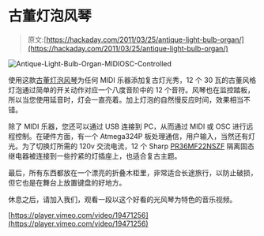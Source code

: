 # 古董灯泡风琴

> 原文:[https://hackaday.com/2011/03/25/antique-light-bulb-organ/](https://hackaday.com/2011/03/25/antique-light-bulb-organ/)

![](../Images/8dc197e564938e736f5b7c0dd5996c50.png "Antique-Light-Bulb-Organ-MIDIOSC-Controlled")

使用这款[古董灯泡风琴](http://www.instructables.com/id/Antique-Light-Bulb-Organ-MIDIOSC-Controlled/)为任何 MIDI 乐器添加复古灯光秀，12 个 30 瓦的古董风格灯泡通过简单的开关动作对应一个八度音阶中的 12 个音符。风琴也在监控踏板，所以当您使用延音时，灯会一直亮着。加上灯泡的自然慢反应时间，效果相当不错。

除了 MIDI 乐器，您还可以通过 USB 连接到 PC，从而通过 MIDI 或 OSC 进行远程控制。在硬件方面，有一个 Atmega324P 板处理通信，用户输入，当然还有灯光。为了切换灯所需的 120v 交流电流，12 个 Sharp [PR36MF22NSZF](http://media.digikey.com/pdf/Data%20Sheets/Sharp%20PDFs/PR26MF21NSZ,%20PR36MF2xNSZ.pdf) 隔离固态继电器被连接到一些拧紧的灯插座上，也适合复古主题。

最后，所有东西都放在一个漂亮的折叠木柜里，非常适合长途旅行，以防止破损，但它也是在舞台上放置键盘的好地方。

休息之后，请加入我们，观看一段以这个好看的光风琴为特色的音乐视频。

[https://player.vimeo.com/video/19471256](https://player.vimeo.com/video/19471256)